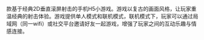 款基于经典2D垂直滚屏射击的手机H5小游戏。游戏以复古的画面风格，让玩家重温经典的射击体验。游戏提供单人模式和联机模式，联机模式下，玩家可以通过局域网（同一wifi）或社交平台邀请好友一起游戏，增强了玩家之间的互动乐趣与情感连接。

